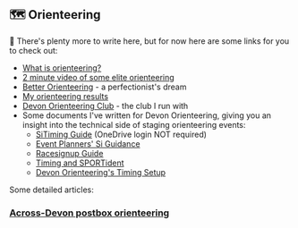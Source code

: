 ## 🗺️ Orienteering

🚧 There's plenty more to write here, but for now here are some links for you 
to check out:

* [What is orienteering?](https://www.britishorienteering.org.uk/newcomers_guide)
* [2 minute video of some elite orienteering](https://www.youtube.com/watch?v=Q_yitYOdK0M)
* [Better Orienteering](https://betterorienteering.org/) - a perfectionist's 
  dream
* [My orienteering results](https://www.britishorienteering.org.uk/index.php?pg=results&member=158713)
* [Devon Orienteering Club](https://www.devonorienteering.co.uk/) - the club 
  I run with
* Some documents I've written for Devon Orienteering, giving you an insight 
  into the technical side of staging orienteering events:
  * [SiTiming Guide](https://1drv.ms/f/s!ApQ8TrxKAT_3k1TLBLAS4kK83QBr?e=ZFhGUw)
    (OneDrive login NOT required)
  * [Event Planners' Si Guidance](https://www.devonorienteering.co.uk/info/devon-oc-event-planners-si-guidance)
  * [Racesignup Guide](https://www.devonorienteering.co.uk/info/racesignup-guide)
  * [Timing and SPORTident](https://www.devonorienteering.co.uk/info/sportident-equipment)
  * [Devon Orienteering's Timing Setup](https://www.devonorienteering.co.uk/info/devon-orienteerings-timing-setup)

Some detailed articles:

### [Across-Devon postbox orienteering](postbox_o.md)
